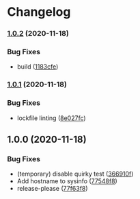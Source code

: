 # Changelog

### [1.0.2](https://www.github.com/dxos/signal/compare/v1.0.1...v1.0.2) (2020-11-18)


### Bug Fixes

* build ([1183cfe](https://www.github.com/dxos/signal/commit/1183cfe0bdcd4c364c5e08ebc180df066b701baf))

### [1.0.1](https://www.github.com/dxos/signal/compare/v1.0.0...v1.0.1) (2020-11-18)


### Bug Fixes

* lockfile linting ([8e027fc](https://www.github.com/dxos/signal/commit/8e027fc6422c8791013a7a1d260bafcf74127a1a))

## 1.0.0 (2020-11-18)


### Bug Fixes

* (temporary) disable quirky test ([366910f](https://www.github.com/dxos/signal/commit/366910fb8e0b550c359108485832693aa8cef86c))
* Add hostname to sysinfo ([77548f8](https://www.github.com/dxos/signal/commit/77548f8c358228dcbdebdbc53910419583536cb6))
* release-please ([77f63f8](https://www.github.com/dxos/signal/commit/77f63f84d9d3a8e896b1702739f56a7d395e1004))
